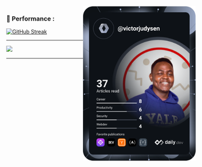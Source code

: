 <div align="left">
  <a href="https://app.daily.dev/victorjudysen"><img src="https://github.com/victorjudysen/victorjudysen/blob/main/devcard.svg" width="300" align="right" alt="Victor Judysen's Dev Card"/></a>
</div>
<!--
 ### 🧢 About Me :
- 💡 This is Victor Kweka (Mekku), a passionate and rising software engineer building a legacy out of a hobby. 🚀
-->

### 🚧 Performance : 

[![GitHub Streak](https://streak-stats.demolab.com?user=victorjudysen&theme=radical&border_radius=9&date_format=M%20j%5B%2C%20Y%5D&card_width=481)](https://git.io/streak-stats)
<hr/>

<!-- ![](https://github-readme-stats.vercel.app/api?username=victorjudysen&theme=radical&hide_border=false&include_all_commits=true&count_private=true)<br/>
<hr/> -->

![](https://github-readme-stats.vercel.app/api/top-langs/?username=victorjudysen&theme=radical&hide_border=false&include_all_commits=true&count_private=true&layout=compact) 
<hr/>


<!--
### :hammer_and_wrench: Languages and Tools :
<div>
  <img src="https://github.com/devicons/devicon/blob/master/icons/html5/html5-original.svg" title="HTML5" alt="HTML" width="40" height="40"/>&nbsp;
  <img src="https://github.com/devicons/devicon/blob/master/icons/css3/css3-plain-wordmark.svg"  title="CSS3" alt="CSS" width="40" height="40"/>&nbsp;
  <img src="https://github.com/devicons/devicon/blob/master/icons/javascript/javascript-original.svg" title="JavaScript" alt="JavaScript" width="40" height="40"/>&nbsp;
  <img src="https://github.com/devicons/devicon/blob/master/icons/java/java-original-wordmark.svg" title="Java" alt="Java" width="40" height="40"/>&nbsp;
  <img src="https://github.com/devicons/devicon/blob/master/icons/mysql/mysql-original-wordmark.svg" title="MySQL"  alt="MySQL" width="40" height="40"/>&nbsp;
  <img src="https://github.com/devicons/devicon/blob/master/icons/git/git-original-wordmark.svg" title="Git" **alt="Git" width="40" height="40"/>
</div>
<br><be>


### 📫 Let's Connect :

- 📧 Email: victorjkweka@hotmail.com
- 💼 LinkedIn: [Victor (Mekku) Kweka](https://www.linkedin.com/in/victor-judysen-kweka/)

- 🌱 I’m currently diving deep into the world of JavaScript and exploring its endless possibilities.
  
- 🚀 As a rising software engineer, I'm committed to continuous learning and staying updated with the latest technologies.
-->
